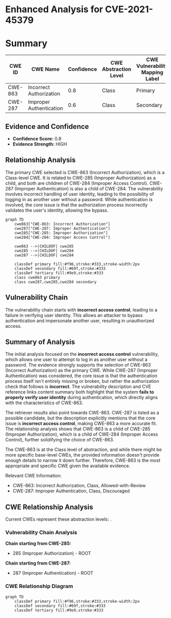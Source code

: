 # Enhanced Analysis for CVE-2021-45379

# Summary
| CWE ID | CWE Name | Confidence | CWE Abstraction Level | CWE Vulnerability Mapping Label | CWE-Vulnerability Mapping Notes |
|---|---|---|---|---|---|
| CWE-863 | Incorrect Authorization | 0.8 | Class | Primary | Allowed-with-Review |
| CWE-287 | Improper Authentication | 0.6 | Class | Secondary | Discouraged |

## Evidence and Confidence

*   **Confidence Score:** 0.8
*   **Evidence Strength:** HIGH

## Relationship Analysis
The primary CWE selected is CWE-863 (Incorrect Authorization), which is a Class-level CWE. It is related to CWE-285 (Improper Authorization) as a child, and both are children of CWE-284 (Improper Access Control). CWE-287 (Improper Authentication) is also a child of CWE-284. The vulnerability involves incorrect handling of user identity, leading to the possibility of logging in as another user without a password. While authentication is involved, the core issue is that the authorization process incorrectly validates the user's identity, allowing the bypass.

```mermaid
graph TD
    cwe863["CWE-863: Incorrect Authorization"]
    cwe287["CWE-287: Improper Authentication"]
    cwe285["CWE-285: Improper Authorization"]
    cwe284["CWE-284: Improper Access Control"]

    cwe863 -->|CHILDOF| cwe285
    cwe285 -->|CHILDOF| cwe284
    cwe287 -->|CHILDOF| cwe284
    
    classDef primary fill:#f96,stroke:#333,stroke-width:2px
    classDef secondary fill:#69f,stroke:#333
    classDef tertiary fill:#9e9,stroke:#333
    class cwe863 primary
    class cwe287,cwe285,cwe284 secondary
```

## Vulnerability Chain
The vulnerability chain starts with **incorrect access control**, leading to a failure in verifying user identity. This allows an attacker to bypass authentication and impersonate another user, resulting in unauthorized access.

## Summary of Analysis
The initial analysis focused on the **incorrect access control** vulnerability, which allows one user to attempt to log in as another user without a password. The evidence strongly supports the selection of CWE-863 (Incorrect Authorization) as the primary CWE. While CWE-287 (Improper Authentication) was considered, the core issue is that the authentication process itself isn't entirely missing or broken, but rather the authorization check that follows is **incorrect**. The vulnerability description and CVE reference links content summary both highlight that the system **fails to properly verify user identity** during authentication, which directly aligns with the characteristics of CWE-863.

The retriever results also point towards CWE-863. CWE-287 is listed as a possible candidate, but the description explicitly mentions that the core issue is **incorrect access control**, making CWE-863 a more accurate fit. The relationship analysis shows that CWE-863 is a child of CWE-285 (Improper Authorization), which is a child of CWE-284 (Improper Access Control), further solidifying the choice of CWE-863.

The CWE-863 is at the Class level of abstraction, and while there might be more specific base-level CWEs, the provided information doesn't provide enough details to narrow it down further. Therefore, CWE-863 is the most appropriate and specific CWE given the available evidence.

Relevant CWE Information:
- CWE-863: Incorrect Authorization, Class, Allowed-with-Review
- CWE-287: Improper Authentication, Class, Discouraged


## CWE Relationship Analysis

Current CWEs represent these abstraction levels: .


### Vulnerability Chain Analysis

**Chain starting from CWE-285:**
- 285 (Improper Authorization) - ROOT


**Chain starting from CWE-287:**
- 287 (Improper Authentication) - ROOT



### CWE Relationship Diagram

```mermaid
graph TD
    classDef primary fill:#f96,stroke:#333,stroke-width:2px
    classDef secondary fill:#69f,stroke:#333
    classDef tertiary fill:#9e9,stroke:#333
```